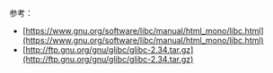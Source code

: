 参考：
* [https://www.gnu.org/software/libc/manual/html_mono/libc.html](https://www.gnu.org/software/libc/manual/html_mono/libc.html)
* [http://ftp.gnu.org/gnu/glibc/glibc-2.34.tar.gz](http://ftp.gnu.org/gnu/glibc/glibc-2.34.tar.gz)
